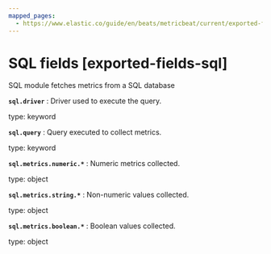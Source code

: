 ```yaml
---
mapped_pages:
  - https://www.elastic.co/guide/en/beats/metricbeat/current/exported-fields-sql.html
---
```


# SQL fields [exported-fields-sql]

SQL module fetches metrics from a SQL database



**`sql.driver`**
:   Driver used to execute the query.

type: keyword


**`sql.query`**
:   Query executed to collect metrics.

type: keyword


**`sql.metrics.numeric.*`**
:   Numeric metrics collected.

type: object


**`sql.metrics.string.*`**
:   Non-numeric values collected.

type: object


**`sql.metrics.boolean.*`**
:   Boolean values collected.

type: object


